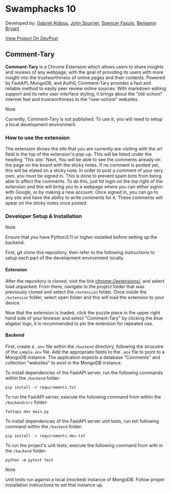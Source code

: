 # Swamphacks 10

Developed by: [Gabriel Aldous](https://github.com/Sn00pyW00dst0ck), [John Spurrier](https://github.com/john-spurrier), [Spencer Fasulo](https://github.com/spfncer), [Benjamin Bryant](https://github.com/Bencb03)

[View Project On DevPost](https://devpost.com/software/comment-tary)

## Comment-Tary

**Comment-Tary** is a Chrome Extension which allows users to share insights and reviews of any webpage, with the goal of providing its users with more insight into the trustworthiness of online pages and their contents. Powered by FastAPI, MongoDB, and Auth0, Comment-Tary provides a fast and reliable method to easily peer review online sources. With markdown editing support and its retro user interface styling, it brings about the "old-school" internet feel and trustworthiness to the "new-school" websites. 

> [!NOTE]
> Currently, Comment-Tary is not published. To use it, you will need to setup a local development environment.

### How to use the extension

The extension shows the site that you are currently are visiting with the url field in the top of the extension's pop-up. This will be listed under the heading 'This site.'
Next, You will be able to see the comments already on the page on the board with the sticky notes. If no comment is posted yet, this will be stated on a sticky note.
In order to post a comment of your very own, you must be signed in. This is done to prevent spam bots from being able to affect the comments. To do this, just hit login on the top right of the extension and this will bring you to a webpage where you can either signin with Google, or by making a new account. Once signed in, you can go to any site and have the ability to write comments for it. These comments will apear on the sticky notes once posted.

### Developer Setup & Installation

> [!NOTE]
> Ensure that you have Python3.11 or higher installed before setting up the backend. 

First, git clone this repository, then refer to the following instructions to setup each part of the development environment locally.

#### Extension

After the repository is cloned, visit the link [chrome://extensions/](chrome://extensions/), and select load unpacked. From there, navigate to the project folder that was previously cloned and select the `/extension` folder. Once inside the `/extension` folder, select open folder and this will load the extension to your device. 

Now that the extension is loaded, click the puzzle piece in the upper right hand side of your browser and select "Comment-Tary" by clicking the blue aligator logo, it is recommended to pin the extension for repeated use.

#### Backend

First, create a `.env` file within the `/backend` directory, following the strucutre of the `sample.env` file. 
Add the appropriate fields to the `.env` file to point to a MongoDB instance. The application expects a database "Comments" and collection "websites" to exist in the MongoDB instance. 

To install dependencies of the FastAPI server, run the following commands within the `/backend` folder:
```
pip install -r requirements.txt
```

To run the FastAPI server, execute the following command from within the `/backend/src` folder: 
```
fastapi dev main.py
```

To install dependencies of the FastAPI server unit tests, run teh following command within the `/backend` folder:
```
pip install -r requirements.dev.txt
```

To run the project's unit tests, execute the following command from with in the `/backend` folder:
```
python -m pytest test
```

> [!NOTE]
> Unit tests run against a local (mocked) instance of MongoDB. Follow proper installation instructions to set that instance up. 
